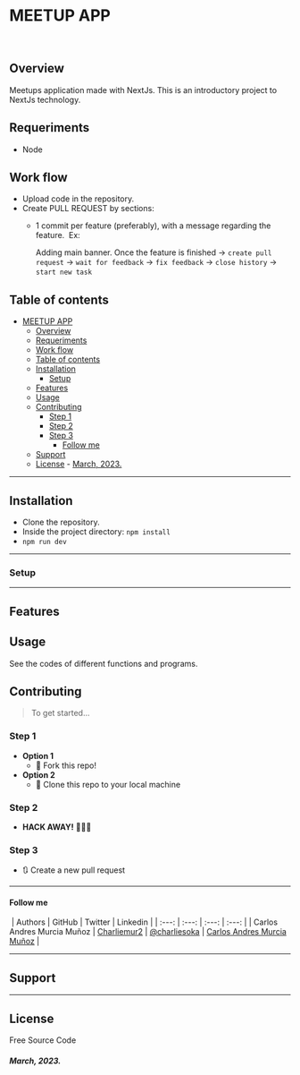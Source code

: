 # MEETUP APP
​
## Overview
Meetups application made with NextJs. This is an introductory project to NextJs technology.
​​
## Requeriments
* Node
​
## Work flow
* Upload code in the repository.
* Create PULL REQUEST by sections:
    * 1 commit per feature (preferably), with a message regarding the feature.
​
        Ex: 
        
        Adding main banner. Once the feature is finished -> `create pull request` -> ``wait for feedback`` -> ``fix feedback`` -> ``close history`` -> ``start new task``
​
​
## Table of contents
- [MEETUP APP](#meetup-app)
  - [Overview](#overview)
  - [Requeriments](#requeriments)
  - [Work flow](#work-flow)
  - [Table of contents](#table-of-contents)
  - [Installation](#installation)
    - [Setup](#setup)
  - [Features](#features)
  - [Usage](#usage)
  - [Contributing](#contributing)
    - [Step 1](#step-1)
    - [Step 2](#step-2)
    - [Step 3](#step-3)
      - [Follow me](#follow-me)
  - [Support](#support)
  - [License](#license)
        - [March, 2023.](#march-2023)

---

## Installation
- Clone the repository.
- Inside the project directory: ```npm install```
- ```npm run dev```

---

### Setup

---

## Features
## Usage 
See the codes of different functions and programs.
## Contributing
> To get started...
### Step 1
- **Option 1**
    - 🍴 Fork this repo!
- **Option 2**
    - 👯 Clone this repo to your local machine
### Step 2
- **HACK AWAY!** 🔨🔨🔨
### Step 3
- 🔃 Create a new pull request 

---

#### Follow me 
​
| Authors | GitHub | Twitter | Linkedin |
| :---: | :---: | :---: | :---: |
| Carlos Andres Murcia Muñoz | [Charliemur2](https://github.com/Charliemur2) | [@charliesoka](https://twitter.com/charliesoka?lang=es) | [Carlos Andres Murcia Muñoz](https://www.linkedin.com/in/carlos-andres-murcia-munoz/) |

---

## Support

---

## License
Free Source Code
##### March, 2023.
